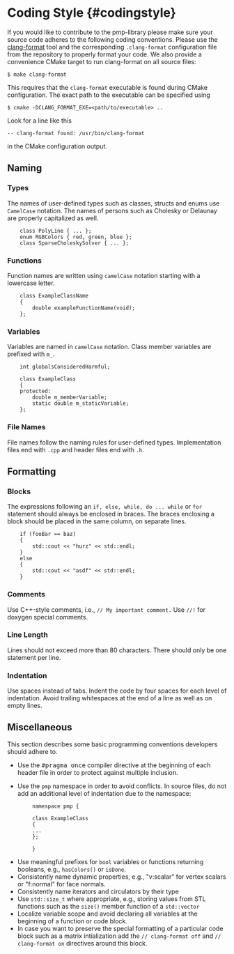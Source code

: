 # Coding Style {#codingstyle}

If you would like to contribute to the pmp-library please make sure your source
code adheres to the following coding conventions. Please use
the [clang-format](https://clang.llvm.org/docs/ClangFormat.html) tool and the
corresponding `.clang-format` configuration file from the repository to properly
format your code. We also provide a convenience CMake target to run clang-format
on all source files:

    $ make clang-format

This requires that the `clang-format` executable is found during CMake
configuration. The exact path to the executable can be specified using

    $ cmake -DCLANG_FORMAT_EXE=<path/to/executable> ..

Look for a line like this

    -- clang-format found: /usr/bin/clang-format

in the CMake configuration output.

## Naming

### Types

The names of user-defined types such as classes, structs and enums use
`CamelCase` notation. The names of persons such as Cholesky or Delaunay are
properly capitalized as well.

~~~~{.cpp}
    class PolyLine { ... };
    enum RGBColors { red, green, blue };
    class SparseCholeskySolver { ... };
~~~~

### Functions

Function names are written using `camelCase` notation starting with a lowercase
letter.

~~~~{.cpp}
    class ExampleClassName
    {
        double exampleFunctionName(void);
    };
~~~~

### Variables

Variables are named in `camelCase` notation. Class member variables are prefixed
with `m_`.

~~~~{.cpp}
    int globalsConsideredHarmful;

    class ExampleClass
    {
    protected:
        double m_memberVariable;
        static double m_staticVariable;
    };
~~~~

### File Names

File names follow the naming rules for user-defined types. Implementation files
end with `.cpp` and header files end with `.h`.

## Formatting

### Blocks

The expressions following an `if, else, while, do ... while` or `for` statement
should always be enclosed in braces. The braces enclosing a block should be
placed in the same column, on separate lines.

~~~~{.cpp}
    if (fooBar == baz)
    {
        std::cout << "hurz" << std::endl;
    }
    else
    {
        std::cout << "asdf" << std::endl;
    }
~~~~

### Comments

Use C++-style comments, i.e., `// My important comment.` Use `//!` for doxygen
special comments.

### Line Length

Lines should not exceed more than 80 characters. There should only be one
statement per line.

### Indentation

Use spaces instead of tabs. Indent the code by four spaces for each
level of indentation. Avoid trailing whitespaces at the end of a
line as well as on empty lines.

## Miscellaneous

This section describes some basic programming conventions developers should
adhere to.

- Use the <tt>\#pragma once</tt> compiler directive at the beginning of each
  header file in order to protect against multiple inclusion.

- Use the `pmp` namespace in order to avoid conflicts. In source files, do not
  add an additional level of indentation due to the namespace:

~~~~{.cpp}
        namespace pmp {

        class ExampleClass
        {
        ...
        };

        }
~~~~

- Use meaningful prefixes for `bool` variables or functions returning booleans,
  e.g., `hasColors()` or `isDone`.
- Consistently name dynamic properties, e.g., "v:scalar" for vertex scalars or
  "f:normal" for face normals.
- Consistently name iterators and circulators by their type
- Use `std::size_t` where appropriate, e.g., storing values from STL functions
  such as the `size()` member function of a `std::vector`
- Localize variable scope and avoid declaring all variables at the beginning of
  a function or code block.
- In case you want to preserve the special formatting of a particular code block
  such as a matrix intialization add the `// clang-format off` and
  `// clang-format on` directives around this block.
